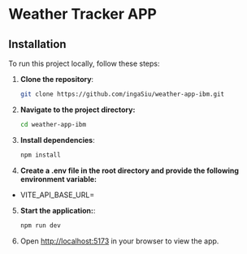 # Weather Tracker APP 


## Installation

To run this project locally, follow these steps:

1. **Clone the repository**:
   ```bash
   git clone https://github.com/ingaSiu/weather-app-ibm.git
   ```
2. **Navigate to the project directory:**
    ```bash
    cd weather-app-ibm
    ```
3. **Install dependencies**:
   ```bash
   npm install
   ```
4. **Create a .env file in the root directory and provide the following environment variable:**
  - VITE_API_BASE_URL=<base-url-for-the-backend-weather-api>
  
5. **Start the application:**:
   ```bash
   npm run dev
   ```
6. Open [http://localhost:5173](http://localhost:5173) in your browser to view the app.


